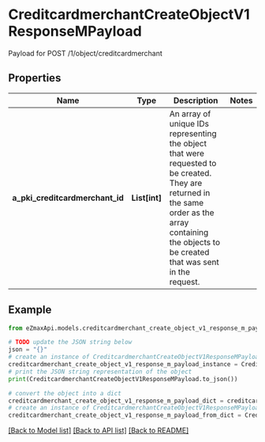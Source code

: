 # CreditcardmerchantCreateObjectV1ResponseMPayload

Payload for POST /1/object/creditcardmerchant

## Properties

Name | Type | Description | Notes
------------ | ------------- | ------------- | -------------
**a_pki_creditcardmerchant_id** | **List[int]** | An array of unique IDs representing the object that were requested to be created.  They are returned in the same order as the array containing the objects to be created that was sent in the request. | 

## Example

```python
from eZmaxApi.models.creditcardmerchant_create_object_v1_response_m_payload import CreditcardmerchantCreateObjectV1ResponseMPayload

# TODO update the JSON string below
json = "{}"
# create an instance of CreditcardmerchantCreateObjectV1ResponseMPayload from a JSON string
creditcardmerchant_create_object_v1_response_m_payload_instance = CreditcardmerchantCreateObjectV1ResponseMPayload.from_json(json)
# print the JSON string representation of the object
print(CreditcardmerchantCreateObjectV1ResponseMPayload.to_json())

# convert the object into a dict
creditcardmerchant_create_object_v1_response_m_payload_dict = creditcardmerchant_create_object_v1_response_m_payload_instance.to_dict()
# create an instance of CreditcardmerchantCreateObjectV1ResponseMPayload from a dict
creditcardmerchant_create_object_v1_response_m_payload_from_dict = CreditcardmerchantCreateObjectV1ResponseMPayload.from_dict(creditcardmerchant_create_object_v1_response_m_payload_dict)
```
[[Back to Model list]](../README.md#documentation-for-models) [[Back to API list]](../README.md#documentation-for-api-endpoints) [[Back to README]](../README.md)


